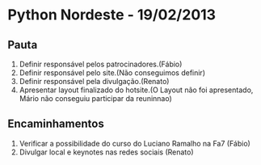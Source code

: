 # Python Nordeste - 19/02/2013

## Pauta

1. Definir responsável pelos patrocinadores.(Fábio)
1. Definir responsável pelo site.(Não conseguimos definir)
1. Definir responsável pela divulgação.(Renato)
1. Apresentar layout finalizado do hotsite.(O Layout não foi apresentado, Mário não conseguiu participar da reuninnao)

## Encaminhamentos

1. Verificar a possibilidade do curso do Luciano Ramalho na Fa7 (Fábio)
1. Divulgar local e keynotes nas redes sociais (Renato)
